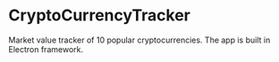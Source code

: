 # CryptoCurrencyTracker
Market value tracker of 10 popular cryptocurrencies. The app is built in Electron framework.
